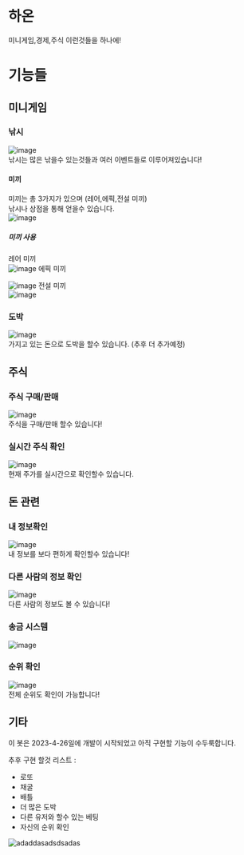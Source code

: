 

# 하온
미니게임,경제,주식 이런것들을 하나에!
# 기능들

## 미니게임
### 낚시

![image](https://user-images.githubusercontent.com/61103309/232328891-531bc9d4-934f-4406-9bbe-0e6e19377ed1.png)<br>
낚시는 많은 낚을수 있는것들과 여러 이벤트들로 이루어져있습니다!
#### 미끼
미끼는 총 3가지가 있으며 (레어,에픽,전설 미끼)<br>
낚시나 상점을 통해 얻을수 있습니다.<br>
![image](https://user-images.githubusercontent.com/61103309/233285540-b34f466e-7d7b-45d9-a2ba-f15568e6218c.png)
##### 미끼 사용
레어 미끼 <br>
![image](https://user-images.githubusercontent.com/61103309/233286118-e4cdd826-6f58-402a-a943-2712f8d56cec.png)
에픽 미끼 <br>

![image](https://user-images.githubusercontent.com/61103309/233285961-791dec87-6551-4ee6-b7ea-5e8a4423bf36.png)
전설 미끼 <br>
![image](https://user-images.githubusercontent.com/61103309/233285786-8ea82950-2b6b-4643-b796-5c53ae8f95ab.png)



### 도박
![image](https://user-images.githubusercontent.com/61103309/232328906-f09e5e02-d5ac-4bc3-9ac9-03486d161c7b.png)<br>
가지고 있는 돈으로 도박을 할수 있습니다. (추후 더 추가예정) 
## 주식
### 주식 구매/판매
![image](https://user-images.githubusercontent.com/61103309/232329049-3fd3fbd4-a1c7-479b-ae26-0f335d209173.png)<br>
주식을 구매/판매 할수 있습니다!
### 실시간 주식 확인
![image](https://user-images.githubusercontent.com/61103309/232328934-1bb039d2-e455-48c2-b8e0-92d63db771b3.png)<br>
현재 주가를 실시간으로 확인할수 있습니다.
## 돈 관련
### 내 정보확인

![image](https://user-images.githubusercontent.com/61103309/233285402-da8745c9-9025-48f4-b35d-371ee6285f45.png)
<br>
내 정보를 보다 편하게 확인할수 있습니다!
### 다른 사람의 정보 확인
![image](https://user-images.githubusercontent.com/61103309/232328927-6d58686a-4948-412a-9210-5d29bcdf8f0f.png)<br>
다른 사람의 정보도 볼 수 있습니다!
### 송금 시스템
![image](https://user-images.githubusercontent.com/61103309/232328914-1b501d41-7a2d-46fd-8120-950732dbfaa1.png)<br>
### 순위 확인
![image](https://user-images.githubusercontent.com/61103309/232328919-4dff7464-3e9d-4177-b6ef-67ad98c7de9f.png)<br>
전체 순위도 확인이 가능합니다!








## 기타

이 봇은 2023-4-26일에 개발이 시작되었고 아직 구현할 기능이 수두룩합니다.

추후 구현 할것 리스트 :
- 로또
- 채굴
- 배틀
- 더 많은 도박
- 다른 유저와 할수 있는 베팅
- 자신의 순위 확인


![adaddasadsdsadas](https://user-images.githubusercontent.com/61103309/233552412-44553893-03f4-4cf8-b6a6-a47baee8b2bf.png)


